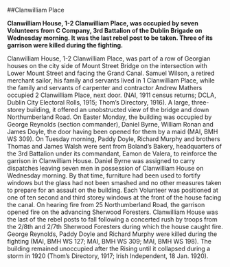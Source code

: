 ##Clanwilliam Place

**Clanwilliam House, 1-2 Clanwilliam Place, was occupied by seven Volunteers from C Company, 3rd Battalion of the Dublin Brigade on Wednesday morning. It was the last rebel post to be taken. Three of its garrison were killed during the fighting.**

Clanwilliam House, 1-2 Clanwilliam Place, was part of a row of Georgian houses on the city side of Mount Street Bridge on the intersection with Lower Mount Street and facing the Grand Canal. Samuel Wilson, a retired merchant sailor, his family and servants lived in 1 Clanwilliam Place, while the family and servants of carpenter and contractor Andrew Mathers occupied 2 Clanwilliam Place, next door. (NAI, 1911 census returns; DCLA, Dublin City Electoral Rolls, 1915; Thom’s Directory, 1916). A large, three-storey building, it offered an unobstructed view of the bridge and down Northumberland Road. On Easter Monday, the building was occupied by George Reynolds (section commander), Daniel Byrne, William Ronan and James Doyle, the door having been opened for them by a maid (MAI, BMH WS 309). On Tuesday morning, Paddy Doyle, Richard Murphy and brothers Thomas and James Walsh were sent from Boland’s Bakery, headquarters of the 3rd Battalion under its commandant, Eamon de Valera, to reinforce the garrison in Clanwilliam House. Daniel Byrne was assigned to carry dispatches leaving seven men in possession of Clanwilliam House on Wednesday morning. By that time, furniture had been used to fortify windows but the glass had not been smashed and no other measures taken to prepare for an assault on the building. Each Volunteer was positioned at one of ten second and third storey windows at the front of the house facing the canal. On hearing fire from 25 Northumberland Road, the garrison opened fire on the advancing Sherwood Foresters. Clanwilliam House was the last of the rebel posts to fall following a concerted rush by troops from the 2/8th and 2/7th Sherwood Foresters during which the house caught fire. George Reynolds, Paddy Doyle and Richard Murphy were killed during the fighting (MAI, BMH WS 127; MAI, BMH WS 309; MAI, BMH WS 198). The building remained unoccupied after the Rising until it collapsed during a storm in 1920 (Thom’s Directory, 1917; Irish Independent, 18 Jan. 1920).